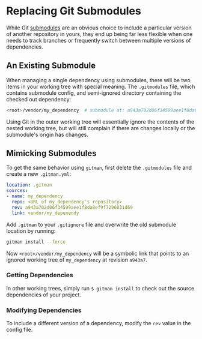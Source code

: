 # Replacing Git Submodules

While Git [submodules](http://git-scm.com/docs/git-submodule) are an obvious choice to include a particular version of another repository in yours, they end up being far less flexible when one needs to track branches or frequently switch between multiple versions of dependencies.

## An Existing Submodule

When managing a single dependency using submodules, there will be two items in your working tree with special meaning. The `.gitmodules` file, which contains submodule config, and semi-ignored directory containing the checked out dependency:

```sh
<root>/vendor/my_dependency  # submodule at: a943a702d06f34599aee1f8da8ef9f7296031d69
```

Using Git in the outer working tree will essentially ignore the contents of the nested working tree, but will still complain if there are changes locally or the submodule's origin has changes.

## Mimicking Submodules

To get the same behavior using `gitman`, first delete the `.gitmodules` file and create a new `.gitman.yml`:

```yaml
location: .gitman
sources:
- name: my_dependency
  repo: <URL of my_dependency's repository>
  rev: a943a702d06f34599aee1f8da8ef9f7296031d69
  link: vendor/my_depenendy
```

Add `.gitman` to your `.gitignore` file and overwrite the old submodule location by running:

```sh
gitman install --force
```

Now `<root>/vendor/my_dependency` will be a symbolic link that points to an ignored working tree of `my_dependency` at revision `a943a7`.

### Getting Dependencies

In other working trees, simply run `$ gitman install` to check out the source dependencies of your project.

### Modifying Dependencies

To include a different version of a dependency, modify the `rev` value in the config file.

